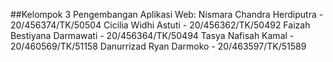 ##Kelompok 3 Pengembangan Aplikasi Web:
Nismara Chandra Herdiputra - 20/456374/TK/50504
Cicilia Widhi Astuti - 20/456362/TK/50492
Faizah Bestiyana Darmawati - 20/456364/TK/50494
Tasya Nafisah Kamal - 20/460569/TK/51158
Danurrizad Ryan Darmoko - 20/463597/TK/51589 